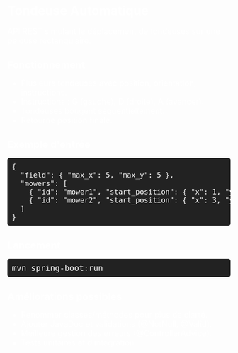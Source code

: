 <h1 style="color:white; font-size:28px;">Tondeuse Automatique</h1>

<p style="color:white; font-size:18px;">
API REST simulant le déplacement de tondeuses sur une pelouse rectangulaire.
</p>

<h2 style="color:white; font-size:22px;">Fonctionnement</h2>
<ul style="color:white; font-size:18px;">
<li>Plusieurs tondeuses avec position, orientation, instructions.</li>
<li>Instructions : G (gauche), D (droite), A (avancer).</li>
<li>Tondeuses bougent séquentiellement.</li>
<li>Retourne position finale.</li>
</ul>

<h2 style="color:white; font-size:22px;">Exemple d'entrée</h2>

<pre style="color:white; font-size:16px; background-color:#222; padding:10px; border-radius:5px;">
{
  "field": { "max_x": 5, "max_y": 5 },
  "mowers": [
    { "id": "mower1", "start_position": { "x": 1, "y": 2 }, "orientation": "N", "instructions": ["G","A","G","A","G","A","G","A","A"] },
    { "id": "mower2", "start_position": { "x": 3, "y": 3 }, "orientation": "E", "instructions": ["A","A","D","A","A","D","A","D","D","A"] }
  ]
}
</pre>

<h2 style="color:white; font-size:22px;">Lancement</h2>
<pre style="color:white; font-size:18px; background-color:#222; padding:10px; border-radius:5px;">
mvn spring-boot:run
</pre>

<h2 style="color:white; font-size:22px;">Améliorations possibles</h2>
<ul style="color:white; font-size:18px;">
<li>Renommer classes/méthodes pour plus de clarté.</li>
<li>Ajouter JavaDoc et validations (@NotNull, @Valid).</li>
<li>Meilleure gestion des erreurs (@ControllerAdvice).</li>
<li>Tests unitaires et d’intégration.</li>
</ul>
